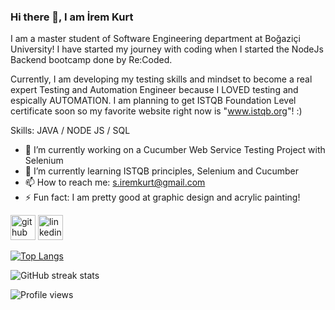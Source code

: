 ### Hi there 👋, I am İrem Kurt

I am a master student of Software Engineering department at Boğaziçi University! I have started my journey with coding when I started the NodeJs Backend bootcamp done by Re:Coded. 

Currently, I am developing my testing skills and mindset to become a real expert Testing and Automation Engineer because I LOVED testing and espically AUTOMATION. I am planning to get ISTQB Foundation Level certificate soon so my favorite website right now is "www.istqb.org"! :) 

Skills: JAVA / NODE JS / SQL 

- 🔭 I’m currently working on a Cucumber Web Service Testing Project with Selenium
- 🌱 I’m currently learning ISTQB principles, Selenium and Cucumber 
- 📫 How to reach me: s.iremkurt@gmail.com 
- ⚡ Fun fact: I am pretty good at graphic design and acrylic painting! 


[<img src='https://cdn.jsdelivr.net/npm/simple-icons@3.0.1/icons/github.svg' alt='github' height='40'>](https://github.com/irem-kurt)  [<img src='https://cdn.jsdelivr.net/npm/simple-icons@3.0.1/icons/linkedin.svg' alt='linkedin' height='40'>](https://www.linkedin.com/in/seher-irem-kurt/)  

[![Top Langs](https://github-readme-stats.vercel.app/api/top-langs/?username=irem-kurt)](https://github.com/anuraghazra/github-readme-stats)

![GitHub streak stats](https://streak-stats.demolab.com/?user=irem-kurt)  

![Profile views](https://gpvc.arturio.dev/irem-kurt)  
